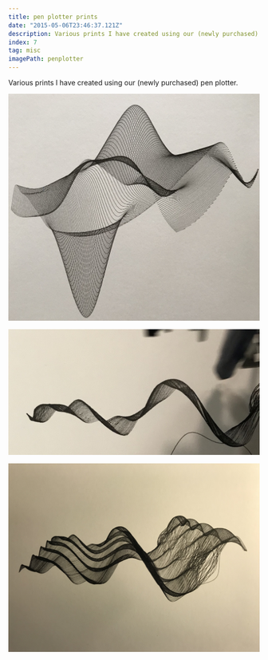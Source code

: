 ```yaml
---
title: pen plotter prints
date: "2015-05-06T23:46:37.121Z"
description: Various prints I have created using our (newly purchased) pen plotter.
index: 7
tag: misc
imagePath: penplotter
---
```



Various prints I have created using our (newly purchased) pen plotter.

![altcaption](3.jpg)

![altcaption](1.jpg)

![altcaption](2.jpg)
